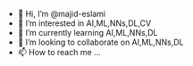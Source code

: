 - 👋 Hi, I’m @majid-eslami
- 👀 I’m interested in AI,ML,NNs,DL,CV
- 🌱 I’m currently learning AI,ML,NNs,DL
- 💞️ I’m looking to collaborate on AI,ML,NNs,DL
- 📫 How to reach me ...

<!---
majid-eslami/majid-eslami is a ✨ special ✨ repository because its `README.md` (this file) appears on your GitHub profile.
You can click the Preview link to take a look at your changes.
--->
